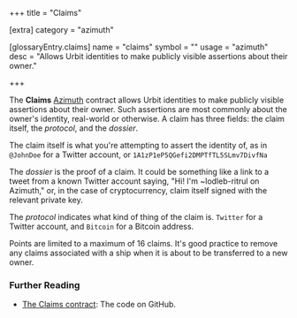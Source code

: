 +++
title = "Claims"

[extra]
category = "azimuth"

[glossaryEntry.claims]
name = "claims"
symbol = ""
usage = "azimuth"
desc = "Allows Urbit identities to make publicly visible assertions about their owner."

+++

The **Claims** [Azimuth](/reference/glossary/azimuth) contract allows Urbit identities to make publicly visible assertions about their owner. Such assertions are most commonly about the owner's identity, real-world or otherwise. A claim has three fields: the claim itself, the _protocol_, and the _dossier_.

The claim itself is what you're attempting to assert the identity of, as in `@JohnDoe` for a Twitter account, or `1A1zP1eP5QGefi2DMPTfTL5SLmv7DivfNa`

The _dossier_ is the proof of a claim. It could be something like a link to a tweet from a known Twitter account saying, "Hi! I'm ~lodleb-ritrul on Azimuth," or, in the case of cryptocurrency, claim itself signed with the relevant private key.

The _protocol_ indicates what kind of thing of the claim is. `Twitter` for a Twitter account, and `Bitcoin` for a Bitcoin address.

Points are limited to a maximum of 16 claims. It's good practice to remove any claims associated with a ship when it is about to be transferred to a new owner.

### Further Reading

- [The Claims contract](https://github.com/urbit/azimuth/blob/master/contracts/Claims.sol): The code on GitHub.
